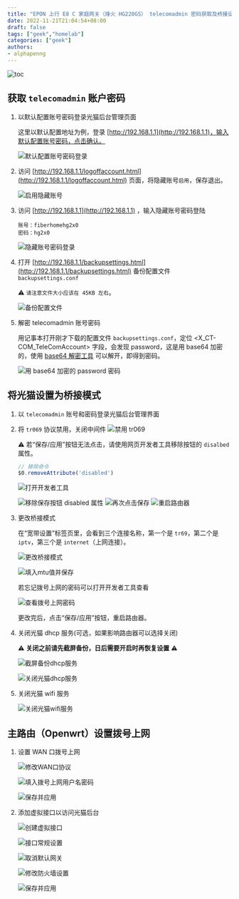 ```yaml
---
title: "EPON 上行 E8 C 家庭网关（烽火 HG220GS） telecomadmin 密码获取及桥接设置"
date: 2022-11-21T21:04:54+08:00
draft: false
tags: ["geek","homelab"]
categories: ["geek"]
authors:
- alphapenng
---
```


![toc](https://alphapenng-1305651397.cos.ap-shanghai.myqcloud.com/uPic/2022_12_07_0SVVIk.png)

## 获取 `telecomadmin` 账户密码

1. 以默认配置账号密码登录光猫后台管理页面

    这里以默认配置地址为例，登录 [http://192.168.1.1](http://192.168.1.1)，输入默认配置账号密码，点击确认。

    ![默认配置账号密码登录](https://alphapenng-1305651397.cos.ap-shanghai.myqcloud.com/uPic/2022_11_22_xQEAjw.png)

2. 访问 [http://192.168.1.1/logoffaccount.html](http://192.168.1.1/logoffaccount.html) 页面，将隐藏账号`启用`，保存退出。

    ![启用隐藏账号](https://alphapenng-1305651397.cos.ap-shanghai.myqcloud.com/uPic/2022_11_22_segES4.png)

3. 访问 [http://192.168.1.1](http://192.168.1.1) ，输入隐藏账号密码登陆

    ```
    账号：fiberhomehg2x0
    密码：hg2x0
    ```

    ![隐藏账号密码登录](https://alphapenng-1305651397.cos.ap-shanghai.myqcloud.com/uPic/2022_11_22_16mIRi.png)

4. 打开 [http://192.168.1.1/backupsettings.html](http://192.168.1.1/backupsettings.html) 备份配置文件 `backupsettings.conf`

    ⚠️ `请注意文件大小应该在 45KB 左右`。

    ![备份配置文件](https://alphapenng-1305651397.cos.ap-shanghai.myqcloud.com/uPic/2022_11_22_iGVxIG.png)

5. 解密 telecomadmin 账号密码

    用记事本打开刚才下载的配置文件 `backupsettings.conf`，定位 <X_CT-COM_TeleComAccount> 字段，会发现 password，这是用 base64 加密的，使用 [base64 解密工具](https://base64.us) 可以解开，即得到密码。

    ![用 base64 加密的 password 密码](https://alphapenng-1305651397.cos.ap-shanghai.myqcloud.com/uPic/2022_11_23_bJhg9S.png)

## 将光猫设置为桥接模式

1. 以 `telecomadmin` 账号和密码登录光猫后台管理界面

2. 将 `tr069` 协议禁用，关闭中间件
   ![禁用 tr069](https://alphapenng-1305651397.cos.ap-shanghai.myqcloud.com/uPic/2022_11_23_zUMe7Q.png)

    ⚠️ 若“保存/应用”按钮无法点击，请使用网页开发者工具移除按钮的 `disalbed` 属性。

    ```javascript
    // 移除命令
    $0.removeAttribute('disabled')
    ```

    ![打开开发者工具](https://alphapenng-1305651397.cos.ap-shanghai.myqcloud.com/uPic/2022_11_23_Fkc9DZ.png)

    ![移除保存按钮 disabled 属性](https://alphapenng-1305651397.cos.ap-shanghai.myqcloud.com/uPic/2022_11_23_E7odDi.png)
    ![再次点击保存](https://alphapenng-1305651397.cos.ap-shanghai.myqcloud.com/uPic/2022_11_23_pjB4Jw.png)
    ![重启路由器](https://alphapenng-1305651397.cos.ap-shanghai.myqcloud.com/uPic/2022_11_23_dOB9Pt.png)

3. 更改桥接模式

    在“宽带设置”标签页里，会看到三个连接名称，第一个是 `tr69`，第二个是 `iptv`，第三个是 `internet`（上网连接）。

    ![更改桥接模式](https://alphapenng-1305651397.cos.ap-shanghai.myqcloud.com/uPic/2022_11_23_4msLtz.png)

    ![填入mtu值并保存](https://alphapenng-1305651397.cos.ap-shanghai.myqcloud.com/uPic/2022_12_05_bkxtRv.png)

    若忘记拨号上网的密码可以打开开发者工具查看

    ![查看拨号上网密码](https://alphapenng-1305651397.cos.ap-shanghai.myqcloud.com/uPic/2022_11_23_s1o2Vy.png)

    更改完后，点击“保存/应用”按钮，重启路由器。

4. 关闭光猫 dhcp 服务(可选，如果影响路由器可以选择关闭)

    ⚠️ **关闭之前请先截屏备份，日后需要开启时再恢复设置** ⚠️

    ![截屏备份dhcp服务](https://alphapenng-1305651397.cos.ap-shanghai.myqcloud.com/uPic/2022_12_07_1ZUI1B.png)

    ![关闭光猫dhcp服务](https://alphapenng-1305651397.cos.ap-shanghai.myqcloud.com/uPic/2022_12_05_6eFkIc.png)

5. 关闭光猫 wifi 服务

    ![关闭光猫wifi服务](https://alphapenng-1305651397.cos.ap-shanghai.myqcloud.com/uPic/2022_12_05_YNDRB5.png)

## 主路由（Openwrt）设置拨号上网

1. 设置 WAN 口拨号上网

    ![修改WAN口协议](https://alphapenng-1305651397.cos.ap-shanghai.myqcloud.com/uPic/2022_12_05_O1bdHs.png)

    ![填入拨号上网用户名密码](https://alphapenng-1305651397.cos.ap-shanghai.myqcloud.com/uPic/2022_12_05_OTHsz9.png)

    ![保存并应用](https://alphapenng-1305651397.cos.ap-shanghai.myqcloud.com/uPic/2022_12_05_enQDFH.png)

2. 添加虚拟接口以访问光猫后台

    ![创建虚拟接口](https://alphapenng-1305651397.cos.ap-shanghai.myqcloud.com/uPic/2022_12_05_rKXF90.png)

    ![接口常规设置](https://alphapenng-1305651397.cos.ap-shanghai.myqcloud.com/uPic/2022_12_05_zGQKdf.png)

    ![取消默认网关](https://alphapenng-1305651397.cos.ap-shanghai.myqcloud.com/uPic/2022_12_05_bKdr40.png)

    ![修改防火墙设置](https://alphapenng-1305651397.cos.ap-shanghai.myqcloud.com/uPic/2022_12_05_XsdeG7.png)

    ![保存并应用](https://alphapenng-1305651397.cos.ap-shanghai.myqcloud.com/uPic/2022_12_05_ahHfTC.png)
